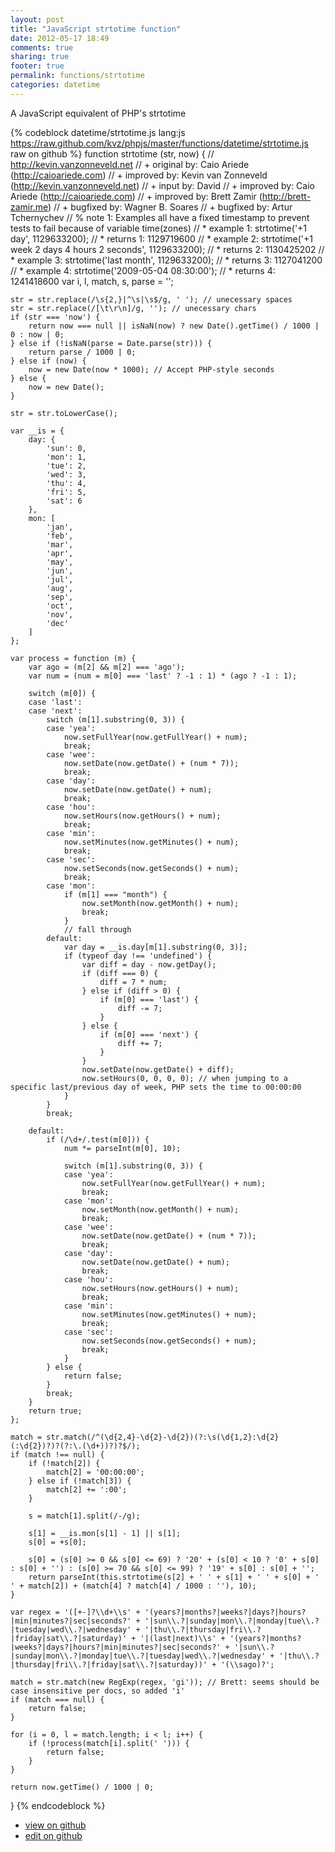 ```yaml
---
layout: post
title: "JavaScript strtotime function"
date: 2012-05-17 18:49
comments: true
sharing: true
footer: true
permalink: functions/strtotime
categories: datetime
---
```

A JavaScript equivalent of PHP's strtotime
<!-- more -->
{% codeblock datetime/strtotime.js lang:js https://raw.github.com/kvz/phpjs/master/functions/datetime/strtotime.js raw on github %}
function strtotime (str, now) {
    // http://kevin.vanzonneveld.net
    // +   original by: Caio Ariede (http://caioariede.com)
    // +   improved by: Kevin van Zonneveld (http://kevin.vanzonneveld.net)
    // +      input by: David
    // +   improved by: Caio Ariede (http://caioariede.com)
    // +   improved by: Brett Zamir (http://brett-zamir.me)
    // +   bugfixed by: Wagner B. Soares
    // +   bugfixed by: Artur Tchernychev
    // %        note 1: Examples all have a fixed timestamp to prevent tests to fail because of variable time(zones)
    // *     example 1: strtotime('+1 day', 1129633200);
    // *     returns 1: 1129719600
    // *     example 2: strtotime('+1 week 2 days 4 hours 2 seconds', 1129633200);
    // *     returns 2: 1130425202
    // *     example 3: strtotime('last month', 1129633200);
    // *     returns 3: 1127041200
    // *     example 4: strtotime('2009-05-04 08:30:00');
    // *     returns 4: 1241418600
    var i, l, match, s, parse = '';

    str = str.replace(/\s{2,}|^\s|\s$/g, ' '); // unecessary spaces
    str = str.replace(/[\t\r\n]/g, ''); // unecessary chars
    if (str === 'now') {
        return now === null || isNaN(now) ? new Date().getTime() / 1000 | 0 : now | 0;
    } else if (!isNaN(parse = Date.parse(str))) {
        return parse / 1000 | 0;
    } else if (now) {
        now = new Date(now * 1000); // Accept PHP-style seconds
    } else {
        now = new Date();
    }

    str = str.toLowerCase();

    var __is = {
        day: {
            'sun': 0,
            'mon': 1,
            'tue': 2,
            'wed': 3,
            'thu': 4,
            'fri': 5,
            'sat': 6
        },
        mon: [
            'jan',
            'feb',
            'mar',
            'apr',
            'may',
            'jun',
            'jul',
            'aug',
            'sep',
            'oct',
            'nov',
            'dec'
        ]
    };

    var process = function (m) {
        var ago = (m[2] && m[2] === 'ago');
        var num = (num = m[0] === 'last' ? -1 : 1) * (ago ? -1 : 1);
        
        switch (m[0]) {
        case 'last':
        case 'next':
            switch (m[1].substring(0, 3)) {
            case 'yea':
                now.setFullYear(now.getFullYear() + num);
                break;
            case 'wee':
                now.setDate(now.getDate() + (num * 7));
                break;
            case 'day':
                now.setDate(now.getDate() + num);
                break;
            case 'hou':
                now.setHours(now.getHours() + num);
                break;
            case 'min':
                now.setMinutes(now.getMinutes() + num);
                break;
            case 'sec':
                now.setSeconds(now.getSeconds() + num);
                break;
            case 'mon':
                if (m[1] === "month") {
                    now.setMonth(now.getMonth() + num);
                    break;
                }
                // fall through
            default:
                var day = __is.day[m[1].substring(0, 3)];
                if (typeof day !== 'undefined') {
                    var diff = day - now.getDay();
                    if (diff === 0) {
                        diff = 7 * num;
                    } else if (diff > 0) {
                        if (m[0] === 'last') {
                            diff -= 7;
                        }
                    } else {
                        if (m[0] === 'next') {
                            diff += 7;
                        }
                    }
                    now.setDate(now.getDate() + diff);
                    now.setHours(0, 0, 0, 0); // when jumping to a specific last/previous day of week, PHP sets the time to 00:00:00
                }
            }
            break;

        default:
            if (/\d+/.test(m[0])) {
                num *= parseInt(m[0], 10);

                switch (m[1].substring(0, 3)) {
                case 'yea':
                    now.setFullYear(now.getFullYear() + num);
                    break;
                case 'mon':
                    now.setMonth(now.getMonth() + num);
                    break;
                case 'wee':
                    now.setDate(now.getDate() + (num * 7));
                    break;
                case 'day':
                    now.setDate(now.getDate() + num);
                    break;
                case 'hou':
                    now.setHours(now.getHours() + num);
                    break;
                case 'min':
                    now.setMinutes(now.getMinutes() + num);
                    break;
                case 'sec':
                    now.setSeconds(now.getSeconds() + num);
                    break;
                }
            } else {
                return false;
            }
            break;
        }
        return true;
    };

    match = str.match(/^(\d{2,4}-\d{2}-\d{2})(?:\s(\d{1,2}:\d{2}(:\d{2})?)?(?:\.(\d+))?)?$/);
    if (match !== null) {
        if (!match[2]) {
            match[2] = '00:00:00';
        } else if (!match[3]) {
            match[2] += ':00';
        }

        s = match[1].split(/-/g);

        s[1] = __is.mon[s[1] - 1] || s[1];
        s[0] = +s[0];

        s[0] = (s[0] >= 0 && s[0] <= 69) ? '20' + (s[0] < 10 ? '0' + s[0] : s[0] + '') : (s[0] >= 70 && s[0] <= 99) ? '19' + s[0] : s[0] + '';
        return parseInt(this.strtotime(s[2] + ' ' + s[1] + ' ' + s[0] + ' ' + match[2]) + (match[4] ? match[4] / 1000 : ''), 10);
    }

    var regex = '([+-]?\\d+\\s' + '(years?|months?|weeks?|days?|hours?|min|minutes?|sec|seconds?' + '|sun\\.?|sunday|mon\\.?|monday|tue\\.?|tuesday|wed\\.?|wednesday' + '|thu\\.?|thursday|fri\\.?|friday|sat\\.?|saturday)' + '|(last|next)\\s' + '(years?|months?|weeks?|days?|hours?|min|minutes?|sec|seconds?' + '|sun\\.?|sunday|mon\\.?|monday|tue\\.?|tuesday|wed\\.?|wednesday' + '|thu\\.?|thursday|fri\\.?|friday|sat\\.?|saturday))' + '(\\sago)?';

    match = str.match(new RegExp(regex, 'gi')); // Brett: seems should be case insensitive per docs, so added 'i'
    if (match === null) {
        return false;
    }

    for (i = 0, l = match.length; i < l; i++) {
        if (!process(match[i].split(' '))) {
            return false;
        }
    }

    return now.getTime() / 1000 | 0;
}
{% endcodeblock %}
<ul>
 <li><a href="https://github.com/kvz/phpjs/blob/master/functions/datetime/strtotime.js">view on github</a></li>
 <li><a href="https://github.com/kvz/phpjs/edit/master/functions/datetime/strtotime.js">edit on github</a></li>
</ul>
